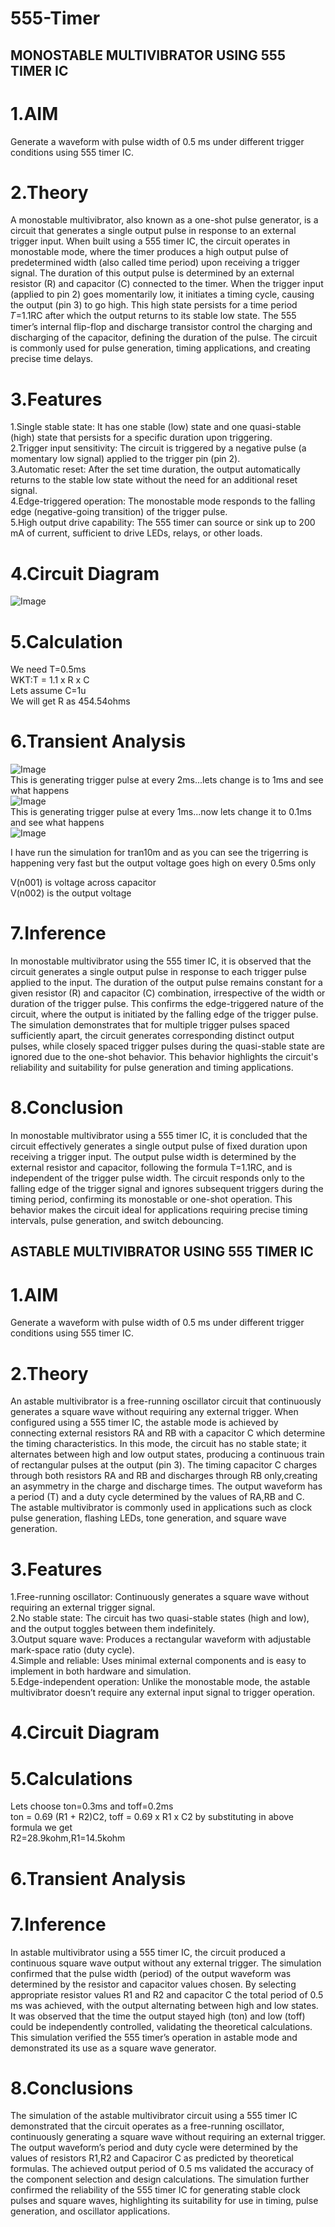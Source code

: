 # 555-Timer
## MONOSTABLE MULTIVIBRATOR USING 555 TIMER IC
# 1.AIM
Generate a waveform with pulse width of 0.5 ms under different trigger conditions using 555 timer IC.
# 2.Theory  
A monostable multivibrator, also known as a one-shot pulse generator, is a circuit that generates a single output pulse in response to an external trigger input. When built using a 555 timer IC, the circuit operates in monostable mode, where the timer produces a high output pulse of predetermined width (also called time period) upon receiving a trigger signal. The duration of this output pulse is determined by an external resistor (R) and capacitor (C) connected to the timer. When the trigger input (applied to pin 2) goes momentarily low, it initiates a timing cycle, causing the output (pin 3) to go high. This high state persists for a time period 𝑇=1.1RC after which the output returns to its stable low state. The 555 timer’s internal flip-flop and discharge transistor control the charging and discharging of the capacitor, defining the duration of the pulse. The circuit is commonly used for pulse generation, timing applications, and creating precise time delays.  
# 3.Features  
1.Single stable state: It has one stable (low) state and one quasi-stable (high) state that persists for a specific duration upon triggering.  
2.Trigger input sensitivity: The circuit is triggered by a negative pulse (a momentary low signal) applied to the trigger pin (pin 2).  
3.Automatic reset: After the set time duration, the output automatically returns to the stable low state without the need for an additional reset signal.  
4.Edge-triggered operation: The monostable mode responds to the falling edge (negative-going transition) of the trigger pulse.  
5.High output drive capability: The 555 timer can source or sink up to 200 mA of current, sufficient to drive LEDs, relays, or other loads. 

# 4.Circuit Diagram  
![Image](https://github.com/user-attachments/assets/0750370d-0d58-4146-8e35-5b9c5a835ab7)  

# 5.Calculation  
We need T=0.5ms  
WKT:T = 1.1 x R x C  
Lets assume C=1u  
We will get R as 454.54ohms  

# 6.Transient Analysis  

![Image](https://github.com/user-attachments/assets/58a5f433-07d0-4a9d-b0c1-c1154687c58c)  
This is generating trigger pulse at every 2ms...lets change is to 1ms and see what happens  
![Image](https://github.com/user-attachments/assets/7eb4bfd2-c616-4075-b89d-a02ef5a50ff7)  
This is generating trigger pulse at every 1ms...now lets change it to 0.1ms and see what happens  
![Image](https://github.com/user-attachments/assets/7a6794e1-4ace-4a04-9914-cd32a041048b)  

I have run the simulation for tran10m and as you can see the trigerring is happening very fast but the output voltage goes high on every 0.5ms only  

V(n001) is voltage across capacitor  
V(n002) is the output voltage  


# 7.Inference  
In  monostable multivibrator using the 555 timer IC, it is observed that the circuit generates a single output pulse in response to each trigger pulse applied to the input. The duration of the output pulse remains constant for a given resistor (R) and capacitor (C) combination, irrespective of the width or duration of the trigger pulse. This confirms the edge-triggered nature of the circuit, where the output is initiated by the falling edge of the trigger pulse. The simulation demonstrates that for multiple trigger pulses spaced sufficiently apart, the circuit generates corresponding distinct output pulses, while closely spaced trigger pulses during the quasi-stable state are ignored due to the one-shot behavior. This behavior highlights the circuit's reliability and suitability for pulse generation and timing applications.  

# 8.Conclusion  
 In monostable multivibrator using a 555 timer IC, it is concluded that the circuit effectively generates a single output pulse of fixed duration upon receiving a trigger input. The output pulse width is determined by the external resistor and capacitor, following the formula 
T=1.1RC, and is independent of the trigger pulse width. The circuit responds only to the falling edge of the trigger signal and ignores subsequent triggers during the timing period, confirming its monostable or one-shot operation. This behavior makes the circuit ideal for applications requiring precise timing intervals, pulse generation, and switch debouncing.  


## ASTABLE MULTIVIBRATOR USING 555 TIMER IC  

# 1.AIM  
Generate a waveform with pulse width of 0.5 ms under different trigger conditions using 555 timer IC.  

# 2.Theory  
An astable multivibrator is a free-running oscillator circuit that continuously generates a square wave without requiring any external trigger. When configured using a 555 timer IC, the astable mode is achieved by connecting external resistors RA and RB with a capacitor C which determine the timing characteristics. In this mode, the circuit has no stable state; it alternates between high and low output states, producing a continuous train of rectangular pulses at the output (pin 3). The timing capacitor C charges through both resistors RA and RB and discharges through RB only,creating an asymmetry in the charge and discharge times. The output waveform has a period (T) and a duty cycle determined by the values of RA,RB and C.  
The astable multivibrator is commonly used in applications such as clock pulse generation, flashing LEDs, tone generation, and square wave generation.  
# 3.Features  
1.Free-running oscillator: Continuously generates a square wave without requiring an external trigger signal.  
2.No stable state: The circuit has two quasi-stable states (high and low), and the output toggles between them indefinitely.  
3.Output square wave: Produces a rectangular waveform with adjustable mark-space ratio (duty cycle).  
4.Simple and reliable: Uses minimal external components and is easy to implement in both hardware and simulation.  
5.Edge-independent operation: Unlike the monostable mode, the astable multivibrator doesn’t require any external input signal to trigger operation.  

# 4.Circuit Diagram  
  
# 5.Calculations  
Lets choose ton=0.3ms and toff=0.2ms  
ton = 0.69 (R1 + R2)C2, toff = 0.69 x R1 x C2
by substituting in above formula we get  
R2=28.9kohm,R1=14.5kohm  
# 6.Transient Analysis  

# 7.Inference  
In astable multivibrator using a 555 timer IC, the circuit produced a continuous square wave output without any external trigger. The simulation confirmed that the pulse width (period) of the output waveform was determined by the resistor and capacitor values chosen. By selecting appropriate resistor values R1 and R2  and capacitor C the total period of 0.5 ms was achieved, with the output alternating between high and low states. It was observed that the time the output stayed high (ton) and low (toff) could be independently controlled, validating the theoretical calculations. This simulation verified the 555 timer’s operation in astable mode and demonstrated its use as a square wave generator.  

# 8.Conclusions  
The simulation of the astable multivibrator circuit using a 555 timer IC demonstrated that the circuit operates as a free-running oscillator, continuously generating a square wave without requiring an external trigger. The output waveform’s period and duty cycle were determined by the values of resistors 
R1,R2 and Capaciror C as predicted by theoretical formulas. The achieved output period of 0.5 ms validated the accuracy of the component selection and design calculations. The simulation further confirmed the reliability of the 555 timer IC for generating stable clock pulses and square waves, highlighting its suitability for use in timing, pulse generation, and oscillator applications.  




















